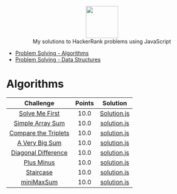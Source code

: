 <p align="center">
    <a href="https://www.hackerrank.com/itallo_sa_vieira">
        <img height=85 src="https://d3keuzeb2crhkn.cloudfront.net/hackerrank/assets/styleguide/logo_wordmark-f5c5eb61ab0a154c3ed9eda24d0b9e31.svg">
    </a>
    <br>My solutions to HackerRank problems using JavaScript
</p>



* [Problem Solving - Algorithms](#algorithms)
* [Problem Solving - Data Structures](#algorithms)



# Algorithms

|                                                                              Challenge                                                                               | Points |                                                                                    Solution                                                                                 |
|:--------------------------------------------------------------------------------------------------------------------------------------------------------------------:|:------:|:---------------------------------------------------------------------------------------------------------------------------------------------------------------------------:|
| [Solve Me First](https://github.com/itallosavieira/hacker-rank-challenges/blob/master/algorithms/00_solve-me-first/00_solve-me-first-problem.pdf)                    |   10.0   | [Solution.js](https://github.com/itallosavieira/hacker-rank-challenges/blob/master/algorithms/00_solve-me-first/00_solve-me-first.js)                                     |
| [Simple Array Sum](https://github.com/itallosavieira/hacker-rank-challenges/blob/master/algorithms/01_simple-array-sum/01_simple-array-sum-problem.pdf)              |   10.0   | [solution.js](https://github.com/itallosavieira/hacker-rank-challenges/blob/master/algorithms/01_simple-array-sum/01_simple-array-sum.js)                                 |
| [Compare the Triplets](https://github.com/itallosavieira/hacker-rank-challenges/blob/master/algorithms/02_compare-the-triplets/02_compare-the-triplets-problem.pdf)  |   10.0   | [solution.js](https://github.com/itallosavieira/hacker-rank-challenges/blob/master/algorithms/02_compare-the-triplets/02_compare-the-triplets-problem.js)                 |
| [A Very Big Sum](https://github.com/itallosavieira/hacker-rank-challenges/blob/master/algorithms/03_a-very-big-sum/03_a-very-big-sum-problem.pdf)                    |   10.0   | [solution.js](https://github.com/itallosavieira/hacker-rank-challenges/blob/master/algorithms/03_a-very-big-sum/03_a-very-big-sum.js)                                     |
| [Diagonal Difference](https://github.com/itallosavieira/hacker-rank-challenges/blob/master/algorithms/04_diagonal-difference/04_diagonal-difference-problem.pdf)     |   10.0   | [solution.js](https://github.com/itallosavieira/hacker-rank-challenges/blob/master/algorithms/04_diagonal-difference/04_diagonal-difference.js)                           |
| [Plus Minus](https://github.com/itallosavieira/hacker-rank-challenges/blob/master/algorithms/05_plus-minus/05_plus-minus-problem.pdf)                                |   10.0   | [solution.js](https://github.com/itallosavieira/hacker-rank-challenges/blob/master/algorithms/05_plus-minus/05_plus-minus.js)                                             |
| [Staircase](https://github.com/itallosavieira/hacker-rank-challenges/blob/master/algorithms/06_staircase/06_staircase-problem.pdf)                                   |   10.0   | [solution.js](https://github.com/itallosavieira/hacker-rank-challenges/blob/master/algorithms/06_staircase/06_staircase.js)                                               |
| [miniMaxSum](https://github.com/itallosavieira/hacker-rank-challenges/blob/master/algorithms/07_%20mini-max-sum/07_mini-max-sum-problem.pdf)                                   |   10.0   | [solution.js](https://github.com/itallosavieira/hacker-rank-challenges/blob/master/algorithms/07_%20mini-max-sum/07_mini-max-sum.js)                                               |
